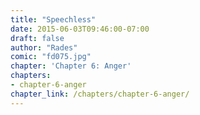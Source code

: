 ```yaml
---
title: "Speechless"
date: 2015-06-03T09:46:00-07:00
draft: false
author: "Rades"
comic: "fd075.jpg"
chapter: 'Chapter 6: Anger'
chapters:
- chapter-6-anger
chapter_link: /chapters/chapter-6-anger/
---
```

